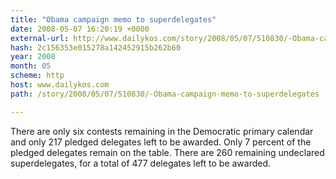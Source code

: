 ```yaml
---
title: "Obama campaign memo to superdelegates"
date: 2008-05-07 16:20:19 +0000
external-url: http://www.dailykos.com/story/2008/05/07/510830/-Obama-campaign-memo-to-superdelegates
hash: 2c156353e015278a142452915b262b60
year: 2008
month: 05
scheme: http
host: www.dailykos.com
path: /story/2008/05/07/510830/-Obama-campaign-memo-to-superdelegates

---
```


There are only six contests remaining in the Democratic primary calendar and only 217 pledged delegates left to be awarded. Only 7 percent of the pledged delegates remain on the table. There are 260 remaining undeclared superdelegates, for a total of 477 delegates left to be awarded.
